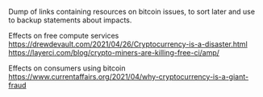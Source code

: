 Dump of links containing resources on bitcoin issues, to sort later and use to backup statements about impacts.

Effects on free compute services 
 https://drewdevault.com/2021/04/26/Cryptocurrency-is-a-disaster.html
https://layerci.com/blog/crypto-miners-are-killing-free-ci/amp/

Effects on consumers using bitcoin
https://www.currentaffairs.org/2021/04/why-cryptocurrency-is-a-giant-fraud
